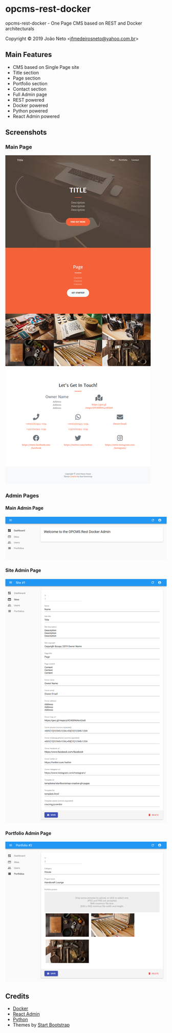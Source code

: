 # opcms-rest-docker
opcms-rest-docker - One Page CMS based on REST and Docker architecturals

Copyright &copy; 2019 João Neto <<jfmedeirosneto@yahoo.com.br>>

## Main Features

- CMS based on Single Page site
- Title section
- Page section
- Portfolio section
- Contact section
- Full Admin page
- REST powered
- Docker powered
- Python powered
- React Admin powered

## Screenshots

### Main Page

![Home](https://raw.githubusercontent.com/jfmedeirosneto/opcms-rest-docker/master/screenshots/screenshot1.png "Main Page")

### Admin Pages

#### Main Admin Page

![Home](https://raw.githubusercontent.com/jfmedeirosneto/opcms-rest-docker/master/screenshots/screenshot2.png "Main Admin Page")

#### Site Admin Page

![Home](https://raw.githubusercontent.com/jfmedeirosneto/opcms-rest-docker/master/screenshots/screenshot3.png "Site Admin Page")

#### Portfolio Admin Page

![Home](https://raw.githubusercontent.com/jfmedeirosneto/opcms-rest-docker/master/screenshots/screenshot4.png "Portfolio Admin Page")

## Credits

- [Docker](https://www.docker.com/)
- [React Admin](https://marmelab.com/react-admin/)
- [Python](https://www.python.org/)
- Themes by [Start Bootstrap](http://startbootstrap.com)
